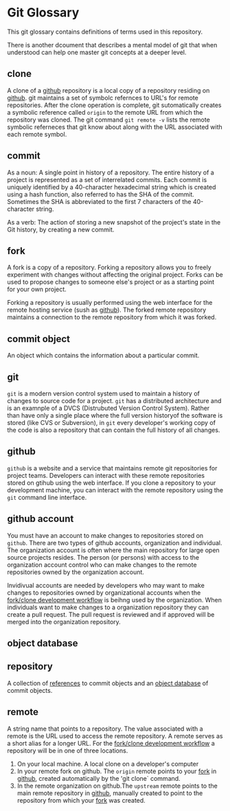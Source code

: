 # Git Glossary 

This git glossary contains definitions of terms used in this repository.

There is another dcoument that describes a mental model of git that
when understood can help one master git concepts at a deeper level. 

## clone
A clone of a [github](#github) repository is a local copy of a repository residing on [github](#github). git maintains
a set of symbolc refernces to URL's for remote repositories. After the clone operation is complete, git sutomatically
creates a symbolic reference called `origin` to the remote URL from which the repository was cloned. The git 
command `git remote -v` lists the remote symbolic referneces that git know about along with the URL associated with
each remote symbol.

## commit
As a noun: A single point in history of a repository. The entire history of a project is represented as a set
of interrelated commits. Each commit is uniquely identified by a 40-character hexadecimal string which is created using
a hash function, also referred to has the SHA of the commit. Sometimes the SHA is abbreviated to the 
first 7 characters of the 40-character string.

As a verb: The action of storing a new snapshot of the project's state in the Git history, by creating a new commit. 

## fork
A fork is a copy of a repository. Forking a repository allows you to freely experiment with changes without
affecting the original project. Forks can be used to propose changes to someone else's project or as a starting
point for your own project.

Forking a repository is usually performed using the web interface for the remote hosting service (sush as [github](#github)).
The forked remote repository maintains a connection to the remote repository from which it was forked.

## commit object
An object which contains the information about a particular commit.

## git
`git` is a modern version control system used to maintain a history of changes to source code for a project. `git` has a 
distributed architecture and is an examnple of a DVCS (Distrubuted Version Control System). Rather than have only a single
place where the full version historyof the software is stored (like CVS or Subversion), in `git` every developer's working copy
of the code is also a repository that can contain the full history of all changes.

## github
`github` is a website and a service that maintains remote git repositories for project teams. Developers can interact with 
these remote repositories stored on gtihub using the web interface. If you clone a repository to your development
machine, you can interact with the remote repository using the `git` command line interface.

## github account
You must have an account to make changes to repositories stored on `github`. There are two types of github accounts, organization
and individual. The organization account is often where the main repository for large open source projects resides.
The person (or persons) with access to the organization account control who can make changes to the remote repositories owned by
the organization account.

Invidivual accounts are needed by developers who may want to make changes to repositories owned by organizational accounts when
the [fork/clone development workflow](fork-clone-workflow.md) is beihng used by the organization.
When individuals want to make changes to a organization repository they can create a pull request. The pull request is reviewed
and if approved will be merged into the organization repository.

## object database

## repository
A collection of [references](#references) to commit objects and an [object database](#object-database) of commit objects. 


## remote
A string name that points to a repository. The value associated with a remote is the URL used to access the remote repository.
A remote serves as a short alias for a longer URL. 
For the [fork/clone development workflow](fork-clone-workflow.md) a repository will be in one of three locations. 

1. On your local machine. A local clone on a developer's computer
1. In your remote fork on github. The `origin` remote points to your [fork](#fork) in [github](#github), created automatically by the 'git clone` command.
1. In the remote organization on github.The `upstream` remote points to the main remote repository in [github](#github), manually created to point to the repository
from which your [fork](#fork) was created.
